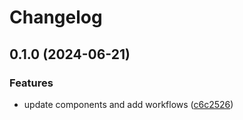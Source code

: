 # Changelog

## 0.1.0 (2024-06-21)


### Features

* update components and add workflows ([c6c2526](https://github.com/terrasible/aws-glue-data-pipeline/commit/c6c2526fa63ff25fb0ba241659a1372707dcccf4))
